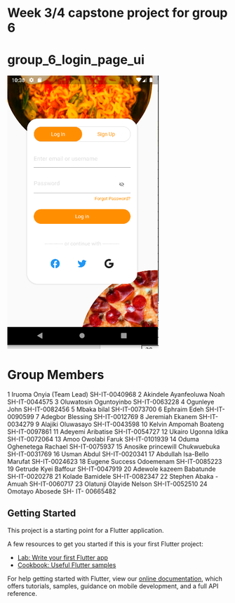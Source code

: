 # Week 3/4 capstone project for group 6 

# group_6_login_page_ui

![Group_6_UI_Design](https://github.com/IruomaJennifer/group_6_login_page_ui/blob/master/images/Group_6_UI_design.PNG)


# Group Members
1	Iruoma Onyia (Team Lead)	SH-IT-0040968
2	Akindele Ayanfeoluwa Noah	SH-IT-0044575
3	Oluwatosin Oguntoyinbo	SH-IT-0063228
4	Ogunleye John	SH-IT-0082456
5	Mbaka bilal	SH-IT-0073700
6	Ephraim Edeh	SH-IT-0090599
7	Adegbor Blessing	SH-IT-0012769
8	Jeremiah Ekanem	SH-IT-0034279
9	Alajiki Oluwasayo	SH-IT-0043598
10	Kelvin Ampomah Boateng	SH-IT-0097861
11	Adeyemi Aribatise	SH-IT-0054727
12	Ukairo Ugonna Idika	SH-IT-0072064
13	Amoo Owolabi Faruk	SH-IT-0101939
14	Oduma Oghenetega Rachael	SH-IT-0075937
15	Anosike princewill Chukwuebuka	SH-IT-0031769
16	Usman Abdul	SH-IT-0020341
17	Abdullah Isa-Bello Marufat	SH-IT-0024623
18	Eugene Success Odoemenam	SH-IT-0085223
19	Getrude Kyei Baffour	SH-IT-0047919
20	Adewole kazeem Babatunde	SH-IT-0020278
21	Kolade Bamidele	SH-IT-0082347
22	Stephen Abaka -Amuah	SH-IT-0060717
23	Olatunji Olayide Nelson	SH-IT-0052510
24	Omotayo Abosede	SH- IT- 00665482



## Getting Started

This project is a starting point for a Flutter application.

A few resources to get you started if this is your first Flutter project:

- [Lab: Write your first Flutter app](https://flutter.dev/docs/get-started/codelab)
- [Cookbook: Useful Flutter samples](https://flutter.dev/docs/cookbook)

For help getting started with Flutter, view our
[online documentation](https://flutter.dev/docs), which offers tutorials,
samples, guidance on mobile development, and a full API reference.
